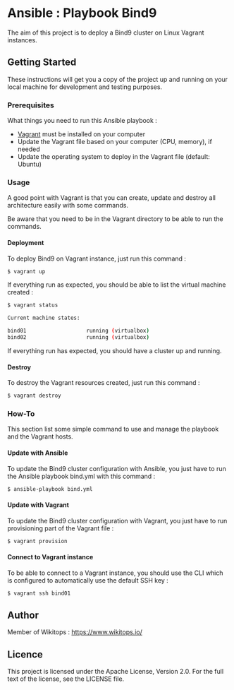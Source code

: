 # Ansible : Playbook Bind9

The aim of this project is to deploy a Bind9 cluster on Linux Vagrant instances.

## Getting Started

These instructions will get you a copy of the project up and running on your local machine for development and testing purposes.

### Prerequisites

What things you need to run this Ansible playbook :

*   [Vagrant](https://www.vagrantup.com/docs/installation/) must be installed on your computer
*   Update the Vagrant file based on your computer (CPU, memory), if needed
*   Update the operating system to deploy in the Vagrant file (default: Ubuntu)

### Usage

A good point with Vagrant is that you can create, update and destroy all architecture easily with some commands.

Be aware that you need to be in the Vagrant directory to be able to run the commands.

#### Deployment

To deploy Bind9 on Vagrant instance, just run this command :

```bash
$ vagrant up
```

If everything run as expected, you should be able to list the virtual machine created :

```bash
$ vagrant status

Current machine states:

bind01                   running (virtualbox)
bind02                   running (virtualbox)
```

If everything run has expected, you should have a cluster up and running.

#### Destroy

To destroy the Vagrant resources created, just run this command :

```bash
$ vagrant destroy
```

### How-To

This section list some simple command to use and manage the playbook and the Vagrant hosts.

#### Update with Ansible

To update the Bind9 cluster configuration with Ansible, you just have to run the Ansible playbook bind.yml with this command :

```bash
$ ansible-playbook bind.yml
```

#### Update with Vagrant

To update the Bind9 cluster configuration with Vagrant, you just have to run provisioning part of the Vagrant file :

```bash
$ vagrant provision
```

#### Connect to Vagrant instance

To be able to connect to a Vagrant instance, you should use the CLI which is configured to automatically use the default SSH key :

```bash
$ vagrant ssh bind01
```

## Author

Member of Wikitops : https://www.wikitops.io/

## Licence

This project is licensed under the Apache License, Version 2.0. For the full text of the license, see the LICENSE file.

